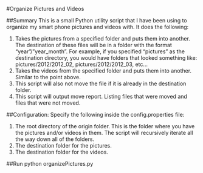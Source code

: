 #Organize Pictures and Videos

##Summary
This is a small Python utility script that I have been using to organize my smart phone pictures and videos with. It does the following:

1. Takes the pictures from a specified folder and puts them into another. The destination of these files will be in a folder with the format “year”/”year_month”. For example, if you specified “pictures” as the destination directory, you would have folders that looked something like: pictures/2012/2012_02, pictures/2012/2012_03, etc…
2. Takes the videos from the specified folder and puts them into another. Similar to the point above.
3. This script will also not move the file if it is already in the destination folder. 
4. This script will output move report. Listing files that were moved and files that were not moved.

##Configuration:
Specify the following inside the config.properties file:
1. The root directory of the origin folder. This is the folder where you have the pictures and/or videos in them. The script will recursively iterate all the way down all of the folders.
2. The destination folder for the pictures.
3. The destination folder for the videos.

##Run
python organizePictures.py
